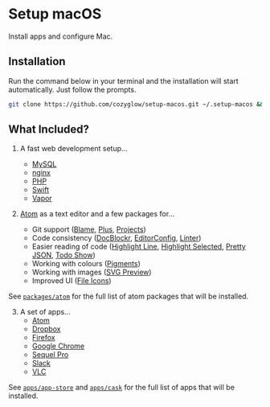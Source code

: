 # Setup macOS
Install apps and configure Mac.

## Installation
Run the command below in your terminal and the installation will start automatically.
Just follow the prompts.
``` bash
git clone https://github.com/cozyglow/setup-macos.git ~/.setup-macos && ~/.setup-macos/setup
```

## What Included?
1. A fast web development setup…
	- [MySQL][mysql]
	- [nginx][nginx]
	- [PHP][php]
	- [Swift][swift]
	- [Vapor][vapor]

2. [Atom][atom] as a text editor and a few packages for…
	- Git support ([Blame][atom-git-blame], [Plus][atom-git-plus], [Projects][atom-git-projects])
	- Code consistency ([DocBlockr][atom-docblockr], [EditorConfig][atom-editorconfig], [Linter][atom-linter])
	- Easier reading of code ([Highlight Line][atom-highlight-line], [Highlight Selected][atom-highlight-selected], [Pretty JSON][atom-pretty-json], [Todo Show][atom-todo-show])
	- Working with colours ([Pigments][atom-pigments])
	- Working with images ([SVG Preview][atom-svg-preview])
	- Improved UI ([File Icons][atom-file-icons])

See [`packages/atom`](packages/atom) for the full list of atom packages that will be installed.

3. A set of apps…
	- [Atom][atom]
	- [Dropbox][dropbox]
	- [Firefox][firefox]
	- [Google Chrome][google-chrome]
	- [Sequel Pro][sequel-pro]
	- [Slack][slack]
	- [VLC][vlc]

See [`apps/app-store`](apps/app-store) and [`apps/cask`](apps/cask) for the full list of apps that will be installed.

[atom]: https://atom.io
[atom-docblockr]: https://github.com/nikhilkalige/docblockr
[atom-editorconfig]: https://github.com/sindresorhus/atom-editorconfig
[atom-file-icons]: https://github.com/donovanhiland/atom-file-icons
[atom-git-blame]: https://github.com/alexcorre/git-blame
[atom-git-plus]: https://github.com/akonwi/git-plus
[atom-git-projects]: https://github.com/prrrnd/atom-git-projects
[atom-highlight-line]: https://github.com/richrace/highlight-line
[atom-highlight-selected]: https://github.com/richrace/highlight-selected
[atom-linter]: https://github.com/steelbrain/linter
[atom-pigments]: https://github.com/abe33/atom-pigments
[atom-pretty-json]: https://github.com/federomero/pretty-json
[atom-svg-preview]: https://github.com/josa42/atom-svg-preview
[atom-todo-show]: https://github.com/mrodalgaard/atom-todo-show
[dropbox]: https://dropbox.com
[firefox]: https://firefox.com
[google-chrome]: https://chrome.google.com
[mysql]: https://mysql.com
[nginx]: https://nginx.org
[php]: https://php.net
[sequel-pro]: https://sequelpro.com
[slack]: https://slack.com
[swift]: https://swift.sorting
[vapor]: https://vapor.codes
[vlc]: https://vlc.com
